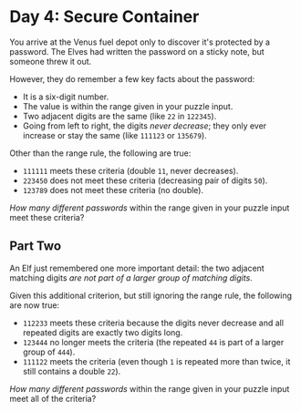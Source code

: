 # Day 4: Secure Container

You arrive at the Venus fuel depot only to discover it's protected by a
password. The Elves had written the password on a sticky note, but
someone threw it out.

However, they do remember a few key facts about the password:

  - It is a six-digit number.
  - The value is within the range given in your puzzle input.
  - Two adjacent digits are the same (like `22` in `122345`).
  - Going from left to right, the digits *never decrease*; they only
    ever increase or stay the same (like `111123` or `135679`).

Other than the range rule, the following are true:

  - `111111` meets these criteria (double `11`, never decreases).
  - `223450` does not meet these criteria (decreasing pair of digits
    `50`).
  - `123789` does not meet these criteria (no double).

*How many different passwords* within the range given in your puzzle
input meet these criteria?

## Part Two

An Elf just remembered one more important detail: the two adjacent
matching digits *are not part of a larger group of matching digits*.

Given this additional criterion, but still ignoring the range rule, the
following are now true:

  - `112233` meets these criteria because the digits never decrease and
    all repeated digits are exactly two digits long.
  - `123444` no longer meets the criteria (the repeated `44` is part of
    a larger group of `444`).
  - `111122` meets the criteria (even though `1` is repeated more than
    twice, it still contains a double `22`).

*How many different passwords* within the range given in your puzzle
input meet all of the criteria?
